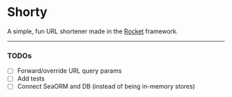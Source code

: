 # Shorty

A simple, fun URL shortener made in the [Rocket](https://rocket.rs/) framework.

---

### TODOs

- [ ] Forward/override URL query params
- [ ] Add tests
- [ ] Connect SeaORM and DB (instead of being in-memory stores)
